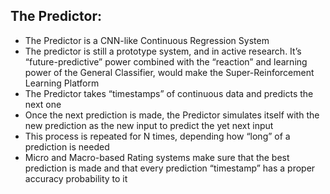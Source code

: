 ## The Predictor:
- The Predictor is a CNN-like Continuous Regression System
- The predictor is still a prototype system, and in active research. It’s “future-predictive” power combined with the “reaction” and learning power of the General Classifier, would make the Super-Reinforcement Learning Platform
- The Predictor takes “timestamps” of continuous data and predicts the next one
- Once the next prediction is made, the Predictor simulates itself with the new prediction as the new input to predict the yet next input
- This process is repeated for N times, depending how “long” of a prediction is needed
- Micro and Macro-based Rating systems make sure that the best prediction is made and that every prediction “timestamp” has a proper accuracy probability to it
